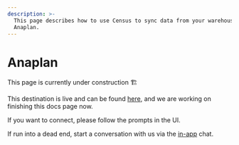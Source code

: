 ```yaml
---
description: >-
  This page describes how to use Census to sync data from your warehouse to
  Anaplan.
---
```


# Anaplan

​This page is currently under construction ​🏗​



This destination is live and can be found [here](https://app.getcensus.com/connections), and we are working on finishing this docs page now.



If you want to connect, please follow the prompts in the UI.&#x20;



If run into a dead end, start a conversation with us via the [in-app](https://app.getcensus.com) chat.
